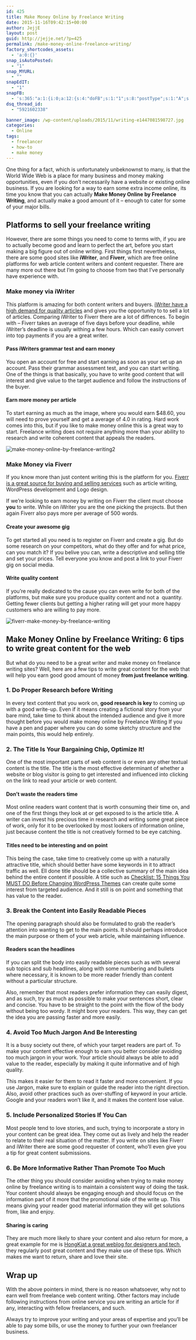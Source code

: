 ```yaml
---
id: 425
title: Make Money Online by Freelance Writing
date: 2015-11-16T09:42:15+00:00
author: JejjE
layout: post
guid: http://jejje.net/?p=425
permalink: /make-money-online-freelance-writing/
factory_shortcodes_assets:
  - 'a:0:{}'
snap_isAutoPosted:
  - "1"
snap_MYURL:
  - ""
snapEdIT:
  - "1"
snapFB:
  - 's:365:"a:1:{i:0;a:12:{s:4:"doFB";s:1:"1";s:8:"postType";s:1:"A";s:10:"AttachPost";s:1:"2";s:10:"SNAPformat";s:23:"(%TITLE%) at %SITENAME%";s:9:"isAutoImg";s:1:"A";s:8:"imgToUse";s:0:"";s:9:"isAutoURL";s:1:"A";s:8:"urlToUse";s:0:"";s:11:"isPrePosted";s:1:"1";s:8:"isPosted";s:1:"1";s:4:"pgID";s:31:"376126219133781_928856983860699";s:5:"pDate";s:19:"2015-11-16 22:54:16";}}";'
dsq_thread_id:
  - "5921602338"

banner_image: /wp-content/uploads/2015/11/writing-e1447081598727.jpg
categories:
  - Online
tags:
  - freelancer
  - how-to
  - make money
---
```

One thing for a fact, which is unfortunately unbeknownst to many, is that the World Wide Web is a place for many business and money making opportunities, even if you don’t necessarily have a website or existing online business. If you are looking for a way to earn some extra income online, its time you know that you can actually **Make Money Online by Freelance Writing**, and actually make a good amount of it &#8211; enough to cater for some of your major bills.
<!--more-->
## Platforms to sell your freelance writing

However, there are some things you need to come to terms with, if you are to actually become good and learn to perfect the art, before you start making a big figure out of online writing. First things first nevertheless, there are some good sites like **iWriter**, and **Fiverr**, which are free online platforms for web article content writers and content requester. There are many more out there but I&#8217;m going to choose from two that I&#8217;ve personally have experience with.

### Make money via iWriter

This platform is amazing for both content writers and buyers. <a href="http://jejje.net/go/iwriter" target="_blank">iWriter have a high demand for quality articles</a> and gives you the opportunity to to sell a lot of articles. Comparing iWriter to Fiverr there are a lot of diffrences. To begin with &#8211; Fiverr takes an average of five days before your deadline, while iWriter&#8217;s deadline is usually withing a few hours. Which can easily convert into top payments if you are a great writer.

#### Pass iWriters grammar test and earn money

You open an account for free and start earning as soon as your set up an account. Pass their grammar assessment test, and you can start writing. One of the things is that basically, you have to write good content that will interest and give value to the target audience and follow the instructions of the buyer.

#### Earn more money per article

To start earning as much as the image, where you would earn $48.60, you will need to prove yourself and get a average of 4.0 in rating. Hard work comes into this, but if you like to make money online this is a great way to start. Freelance writing does not require anything more than your ability to research and write coherent content that appeals the readers.

<img class="aligncenter wp-image-435 size-full" src="https://i1.wp.com/jejje.net/wp-content/uploads/2015/11/make-money-online-by-freelance-writing2.png?resize=817%2C422" alt="make-money-online-by-freelance-writing2" srcset="https://i2.wp.com/jejje.net/wp-content/uploads/2015/11/make-money-online-by-freelance-writing2.png?w=817 817w, https://i1.wp.com/jejje.net/wp-content/uploads/2015/11/make-money-online-by-freelance-writing2.png?resize=300%2C155 300w" sizes="(max-width: 817px) 100vw, 817px" data-recalc-dims="1" />

### 

### Make Money via Fiverr

If you know more than just content writing this is the platform for you. <a href="http://jejje.net/go/fiverr" target="_blank">Fiverr is a great source for buying and selling services</a> such as article writing, WordPress development and Logo design.

If we&#8217;re looking to earn money by writing on Fiverr the client must choose **you** to write. While on iWriter you are the one picking the projects. But then again Fiverr also pays more per average of 500 words.

#### Create your awesome gig

To get started all you need is to register on Fiverr and create a gig. But do some research on your competitors, what do they offer and for what price, can you match it? If you belive you can, write a descriptive and selling title and set your prices. Tell everyone you know and post a link to your Fiverr gig on social media.

#### Write quality content

If you&#8217;re really dedicated to the cause you can even write for both of the platforms, but make sure you produce quality content and not a  quantity. Getting fewer clients but getting a higher rating will get your more happy customers who are willing to pay more.

<img class="aligncenter size-full wp-image-437" src="https://i2.wp.com/jejje.net/wp-content/uploads/2015/11/fiverr-make-money-by-freelance-writing.png?resize=641%2C217" alt="fiverr-make-money-by-freelance-writing" srcset="https://i1.wp.com/jejje.net/wp-content/uploads/2015/11/fiverr-make-money-by-freelance-writing.png?w=641 641w, https://i1.wp.com/jejje.net/wp-content/uploads/2015/11/fiverr-make-money-by-freelance-writing.png?resize=300%2C102 300w" sizes="(max-width: 641px) 100vw, 641px" data-recalc-dims="1" />
  
<a name="6-tips-to-write-great-content-for-the-web"></a>

## Make Money Online by Freelance Writing: 6 tips to write great content for the web

But what do you need to be a great writer and make money on freelance writing sites? Well, here are a few tips to write great content for the web that will help you earn good good amount of money **from just freelance writing**.
  
<a name="do-proper-reasearch-before-writing"></a>

### 1. Do Proper Research before Writing

In every text content that you work on, **good research is key** to coming up with a good write-up. Even if it means creating a fictional story from your bare mind, take time to think about the intended audience and give it more thought before you would make money online by Freelance Writing If you have a pen and paper where you can do some sketchy structure and the main points, this would help entirely.
  
<a name="the-title-is-your-bargaining-chip"></a>

### 2. The Title Is Your Bargaining Chip, Optimize It!

One of the most important parts of web content is or even any other textual content is the title. The title is the most effective determinant of whether a website or blog visitor is going to get interested and influenced into clicking on the link to read your article or web content.
  
<a name="dont-waste-the-readers-time"></a>

#### Don&#8217;t waste the readers time

Most online readers want content that is worth consuming their time on, and one of the first things they look at or get exposed to is the article title. A writer can invest his precious time in research and writing some great piece of work, only for it to be overlooked by most lookers of information online, just because content the title is not creatively formed to be eye catching.

#### Titles need to be interesting and on point

This being the case, take time to creatively come up with a naturally attractive title, which should better have some keywords in it to attract traffic as well. Ell done title should be a collective summary of the main idea behind the entire content if possible. A title such as <a href="http://www.wpbeginner.com/beginners-guide/checklist-15-things-you-must-do-before-changing-wordpress-themes/" target="_blank" rel="nofollow">Checklist: 15 Things You MUST DO Before Changing WordPress Themes</a> can create quite some interest from targeted audience. And it still is on point and something that has value to the reader.

### 3. Break the Content into Easily Readable Pieces

The opening paragraph should also be formulated to grab the reader’s attention into wanting to get to the main points. It should perhaps introduce the main purpose or them of your web article, while maintaining influence.

#### Readers scan the headlines

If you can split the body into easily readable pieces such as with several sub topics and sub headlines, along with some numbering and bullets where necessary, it is known to be more reader friendly than content without a particular structure.

Also, remember that most readers prefer information they can easily digest, and as such, try as much as possible to make your sentences short, clear and concise. You have to be straight to the point with the flow of the body without being too wordy. It might bore your readers. This way, they can get the idea you are passing faster and more easily.

### 4. Avoid Too Much Jargon And Be Interesting

It is a busy society out there, of which your target readers are part of. To make your content effective enough to earn you better consider avoiding too much jargon in your work. Your article should always be able to add value to the reader, especially by making it quite informative and of high quality.

This makes it easier for them to read it faster and more convenient. If you use Jargon, make sure to explain or guide the reader into the right direction. Also, avoid other practices such as over-stuffing of keyword in your article. Google and your readers won&#8217;t like it, and it makes the content lose value.

### 5. Include Personalized Stories If You Can

Most people tend to love stories, and such, trying to incorporate a story in your content can be great idea. They come out as lively and help the reader to relate to their real situation of the matter. If you write on sites like Fiverr and iWriter there are some good requester of content, who’ll even give you a tip for great content submissions.

### 6. Be More Informative Rather Than Promote Too Much

The other thing you should consider avoiding when trying to make money online by freelance writing is to maintain a consistent way of doing the task. Your content should always be engaging enough and should focus on the information part of it more that the promotional side of the write up. This means giving your reader good material information they will get solutions from, like and enjoy.

#### Sharing is caring

They are much more likely to share your content and also return for more, a great example for me is <a href="http://www.hongkiat.com/blog/" target="_blank" rel="nofollow">HongKiat a great weblog for designers and tech</a>, they regularly post great content and they make use of these tips. Which makes me want to return, share and love their site.

## Wrap up

With the above pointers in mind, there is no reason whatsoever, why not to earn well from freelance web content writing. Other factors may include following instructions from online service you are writing an article for if any, interacting with fellow freelancers, and such.

Always try to improve your writing and your areas of expertise and you&#8217;ll be able to pay some bills, or use the money to further your own freelancer business.

<div style="font-size:0px;height:0px;line-height:0px;margin:0;padding:0;clear:both">
</div>